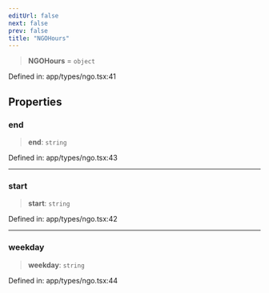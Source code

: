 ```yaml
---
editUrl: false
next: false
prev: false
title: "NGOHours"
---
```


> **NGOHours** = `object`

Defined in: app/types/ngo.tsx:41

## Properties

### end

> **end**: `string`

Defined in: app/types/ngo.tsx:43

***

### start

> **start**: `string`

Defined in: app/types/ngo.tsx:42

***

### weekday

> **weekday**: `string`

Defined in: app/types/ngo.tsx:44
